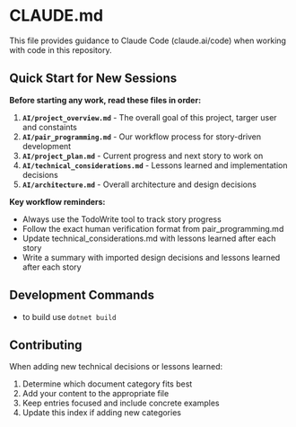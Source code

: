 # CLAUDE.md

This file provides guidance to Claude Code (claude.ai/code) when working with code in this repository.

## Quick Start for New Sessions

**Before starting any work, read these files in order:**

1. **`AI/project_overview.md`** - The overall goal of this project, targer user and constaints
1. **`AI/pair_programming.md`** - Our workflow process for story-driven development
1. **`AI/project_plan.md`** - Current progress and next story to work on  
1. **`AI/technical_considerations.md`** - Lessons learned and implementation decisions
1. **`AI/architecture.md`** - Overall architecture and design decisions

**Key workflow reminders:**
- Always use the TodoWrite tool to track story progress
- Follow the exact human verification format from pair_programming.md
- Update technical_considerations.md with lessons learned after each story
- Write a summary with imported design decisions and lessons learned after each story

## Development Commands

* to build use `dotnet build`

## Contributing

When adding new technical decisions or lessons learned:
1. Determine which document category fits best
2. Add your content to the appropriate file
3. Keep entries focused and include concrete examples
4. Update this index if adding new categories